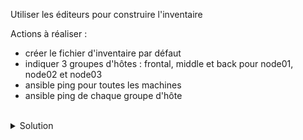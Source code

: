 Utiliser les éditeurs pour construire l'inventaire

Actions à réaliser :
- créer le fichier d'inventaire par défaut
- indiquer 3 groupes d'hôtes : frontal, middle et back pour node01, node02 et node03
- ansible ping pour toutes les machines
- ansible ping de chaque groupe d'hôte

<br>

<details>

<summary>Solution</summary>

Cette solution indique les étapes principales et la succession de commandes.

Créer d'abord le dossier d'inventaire :
```plain
mkdir -p /etc/ansible
```{{exec}}

Création du fichier :
```plain
touch /etc/ansible/hosts
```{{exec}}

Aller dans ce fichier depuis l'éditeur afin de créer ce fichier
```plain
[frontal]
node01

[middle]
node02

[back]
node03

```

Activer le virtual env :
```plain
cd ansible
source bin/activate
```{{exec}}

Ping de tous les hôtes :
```plain
ansible all -m ansible.builtin.ping
```{{exec}}

Ping uniquement des machines frontales :
```plain
ansible frontal -m ansible.builtin.ping
```{{exec}}

Ping uniquement des machines middle :
```plain
ansible middle -m ansible.builtin.ping
```{{exec}}

Ping uniquement des machines back :
```plain
ansible back -m ansible.builtin.ping
```{{exec}}

</details>


